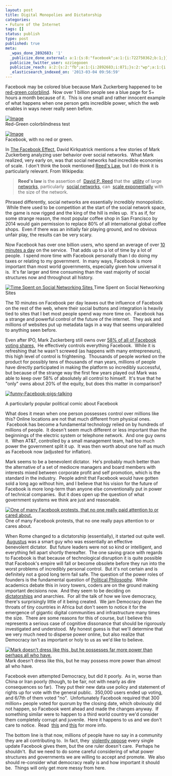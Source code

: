 ```yaml
---
layout: post
title: Digital Monopolies and Dictatorship
categories:
- Future of the Internet
tags: []
status: publish
type: post
published: true
meta:
  _wpas_done_2892683: '1'
  _publicize_done_external: a:1:{s:8:"facebook";a:1:{i:722750362;b:1;}}
  publicize_twitter_user: ozziegooen
  publicize_reach: a:2:{s:2:"fb";a:1:{i:2892683;i:871;}s:2:"wp";a:1:{i:0;i:2;}}
  _elasticsearch_indexed_on: '2013-03-04 09:56:59'
---
```

Facebook may be colored blue because Mark Zuckerberg happened to be [red-green colorblind](http://www.nybooks.com/articles/archives/2010/nov/25/generation-why/?pagination=false).  Now over 1 billion people see a blue page for 5+ hours a month because of it.  This is one small and rather innocent example of what happens when one person gets incredible power, which the web enables in ways never really seen before.  

[ ![Image](http://bowlabs.files.wordpress.com/2013/03/220px-ishihara_9.png?w=210 "Red-Green Colorblindness Test") ](http://bowlabs.files.wordpress.com/2013/03/220px-ishihara_9.png)  
Red-Green colorblindness test 

[ ![Image](http://bowlabs.files.wordpress.com/2013/03/facebook-messages1.jpg?w=710) ](http://bowlabs.files.wordpress.com/2013/03/facebook-messages1.jpg)  
Facebook, with no red or green.

In [The Facebook Effect](http://www.amazon.com/The-Facebook-Effect-Company-Connecting/dp/1439102120/ref=sr_1_1?ie=UTF8&tag=libraryextension-20&camp=211189&creative=9325&linkCode=as2&creativeASIN=1439102120), David Kirkpatrick mentions a few stories of Mark Zuckerberg analyzing user behavior over social networks.  What Mark realized, very early on, was that social networks had incredible economies of scale.  I don't think the book mentioned [Reed's Law](http://en.wikipedia.org/wiki/Reed's_law), but I do think it is particularly relevant. From Wikipedia:

> **Reed's law** is the assertion of  [David P. Reed](http://en.wikipedia.org/wiki/David_P._Reed "David P. Reed") that the  [utility](http://en.wikipedia.org/wiki/Utility "Utility") of large  [networks](http://en.wiktionary.org/wiki/Network "wiktionary:Network"), particularly  [social networks](http://en.wikipedia.org/wiki/Social_network "Social network"), can  [scale exponentially](http://en.wikipedia.org/wiki/Exponential_growth "Exponential growth") with the size of the network.

Phrased differently, social networks are essentially incredibly monopolistic.  While there used to be competition at the start of the social network space, the game is now rigged and the king of the hill is miles up.  It's as if, for some strange reason, the most popular coffee shop in San Francisco by 2014 would gain permission to replace 80% of all international global coffee shops.  Even if there was an initially fair playing ground, and no obvious unfair play, the results can be very scary. 

Now Facebook has over one billion users, who spend an average of over [10 minutes a day](http://www.insidefacebook.com/2012/03/27/users-spent-more-than-10-5b-total-minutes-per-day-on-facebook-in-january-not-including-mobile-use/) on the service.  That adds up to a lot of time by a lot of people.  I spend more time with Facebook personally than I do doing my taxes or relating to my government.  In many ways, Facebook is more important than most world governments, especially given how universal it is.  It's far larger and time consuming than the vast majority of social structures now and throughout all history. 

[ ![Time Spent on Social Networking Sites](http://bowlabs.files.wordpress.com/2013/03/comscore-share-time-spent-on-socnet-sites-in-dec-feb2013.png) ](http://bowlabs.files.wordpress.com/2013/03/comscore-share-time-spent-on-socnet-sites-in-dec-feb2013.png) Time Spent on Social Networking Sites  

The 10 minutes on Facebook per day leaves out the influence of Facebook on the rest of the web, where their social buttons and integration is heavily tied to sites that I bet most people spend way more time on.  Facebook has a strange and powerful control of the future of the internet.  They ask and millions of websites put up metadata tags in a way that seems unparalleled to anything seen before. 

Even after IPO, Mark Zuckerberg still owns over [58% of all of Facebook voting shares,](http://www.newyorker.com/talk/financial/2012/05/28/120528ta_talk_surowiecki)  He effectively controls everything Facebook.  While it is refreshing that he wasn't screwed (as happens with many entrepreneurs), this high level of control is frightening.  Thousands of people worked on the product for possibly tens of thousands of man years, millions of people have directly participated in making the platform so incredibly successful, but because of the strange way the first few years played out Mark was able to keep over 58% of absolutely all control to himself.  It's true that he "only" owns about 20% of the equity, but does this matter in comparison?  

[ ![funny-Facebook-pigs-talking](http://bowlabs.files.wordpress.com/2013/03/funny-facebook-pigs-talking.jpg) ](http://bowlabs.files.wordpress.com/2013/03/funny-facebook-pigs-talking.jpg)  

A particularly popular political comic about Facebook

What does it mean when one person possesses control over millions like this? Online locations are not that much different from physical ones.  Facebook has become a fundamental technology relied on by hundreds of millions of people.  It doesn't seem much different or less important than the beginnings of the electric system or telephone network.  And one guy owns it.  When AT&T, controlled by a small management team, had too much power the government split it up.  It was then worth about one half as much as Facebook now (adjusted for inflation). 

Mark seems to be a benevolent dictator.  He's probably much better than the alternative of a set of mediocre managers and board members with interests mixed between corporate profit and self promotion, which is the standard in the industry.  People admit that Facebook would have gotten sold a long ago without him, and I believe that his vision for the future of Facebook is more long-term than anyone else conventionally put in power of technical companies.  But it does open up the question of what government systems we think are just and reasonable.  

[ ![One of many Facebook protests, that no one really paid attention to or cared about.](http://bowlabs.files.wordpress.com/2013/03/facebook-protest-003.jpg) ](http://bowlabs.files.wordpress.com/2013/03/facebook-protest-003.jpg) One of many Facebook protests, that no one really pays attention to or cares about.  

When Rome changed to a dictatorship (essentially), it started out quite well.  [Augustus](http://en.wikipedia.org/wiki/Augustus_Ceasar) was a smart guy who was essentially an effective benevolent dictator.  But future leaders were not so kind or intelligent, and everything fell apart shortly thereafter.  The one saving grace with regards to Facebook is that because of technological disruption it is quite possible that Facebook's empire will fall or become obsolete before they run into the worst problems of incredibly personal control.  But it's not certain and is definitely not a good long term fail safe. The question of the power roles of founders is the fundamental question of [Political Philosophy](http://www.nybooks.com/articles/archives/2010/nov/25/generation-why/?pagination=false).  While academics debate this in ivory towers, coders are on the ground making important decisions now.  And they seem to be deciding on [dictatorships](http://en.wikipedia.org/wiki/Benevolent_Dictator_for_Life) and anarchies.  For all the talk of how we love democracy, there's surprisingly little of it being created.  We jam Democracy down the throats of tiny countries in Africa but don't seem to notice it for the emergence of gigantic digital communities and infrastructure many times the size.  There are some reasons for this of course, but I believe this represents a serious case of cognitive dissonance that should be rigorously investigated and understood.  My honest guess is that we'll determine that we very much need to disperse power online, but also realize that Democracy isn't as important or holy to us as we'd like to believe.  

[ ![Mark doesn't dress like this, but he possesses far more power than perhaps all who have.](http://bowlabs.files.wordpress.com/2013/03/untitled-1.png) ](http://bowlabs.files.wordpress.com/2013/03/untitled-1.png)  
Mark doesn't dress like this, but he may possess more power than almost all who have.  

Facebook even attempted Democracy, but did it poorly.  As in, worse than China or Iran poorly (though, to be fair, not with nearly as dire consequences so far).  They put their new data use policy and statement of rights up for vote with the general public.  350,000 users ended up voting, and 6/7th of them voted "no".  Unfortunately Facebook required that 300 million+ people voted for quorum by the closing date, which obviously did not happen, so Facebook went ahead and made the changes anyway.  If something similar were to happen to a third world country we'd consider them completely corrupt and juvenile.  Here it happens to us and we don't care to notice.  Read  [this](http://arstechnica.com/business/2012/06/whopping-00038-of-facebook-users-vote-on-data-use-policy-change/) and [this](http://www.buzzfeed.com/mtpiii/the-end-of-the-facebook-democracy) for more info. 

The bottom line is that now, millions of people have no say in a community they are all contributing to.  In fact, they  [violently oppose](http://www.nbcwashington.com/the-scene/events/Facebook-Users-on-Verge-of-Mutiny-130288643.html) every single update Facebook gives them, but the one ruler doesn't care.  Perhaps he shouldn't.  But we need to do some careful considering of what power structures and governments we are willing to accept and promote.  We also should re-consider what democracy really is and how important it should be.  Things will only get more messy from here.  
